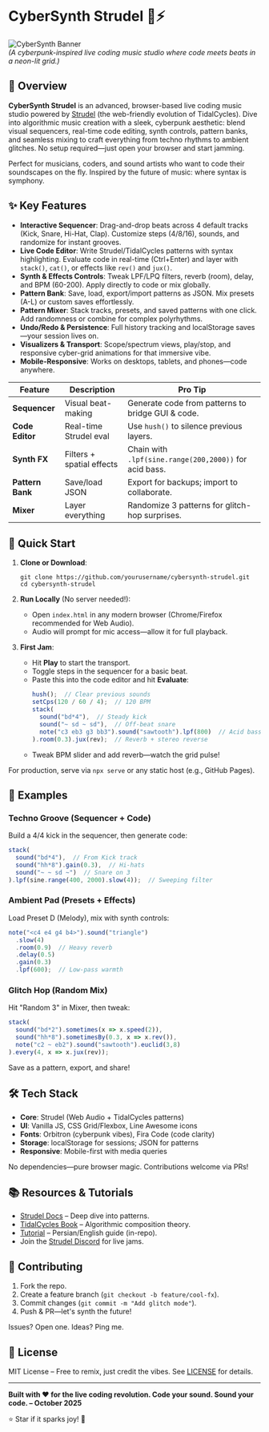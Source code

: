 # CyberSynth Strudel 🎹⚡

![CyberSynth Banner](https://via.placeholder.com/1200x300/00ffff/000000?text=CyberSynth+Strudel+-+Advanced+Live+Coding+Music+Studio)  
*(A cyberpunk-inspired live coding music studio where code meets beats in a neon-lit grid.)*

## 🚀 Overview

**CyberSynth Strudel** is an advanced, browser-based live coding music studio powered by [Strudel](https://strudel.cc/) (the web-friendly evolution of TidalCycles). Dive into algorithmic music creation with a sleek, cyberpunk aesthetic: blend visual sequencers, real-time code editing, synth controls, pattern banks, and seamless mixing to craft everything from techno rhythms to ambient glitches. No setup required—just open your browser and start jamming.

Perfect for musicians, coders, and sound artists who want to code their soundscapes on the fly. Inspired by the future of music: where syntax is symphony.

## ✨ Key Features

- **Interactive Sequencer**: Drag-and-drop beats across 4 default tracks (Kick, Snare, Hi-Hat, Clap). Customize steps (4/8/16), sounds, and randomize for instant grooves.
- **Live Code Editor**: Write Strudel/TidalCycles patterns with syntax highlighting. Evaluate code in real-time (Ctrl+Enter) and layer with `stack()`, `cat()`, or effects like `rev()` and `jux()`.
- **Synth & Effects Controls**: Tweak LPF/LPQ filters, reverb (room), delay, and BPM (60-200). Apply directly to code or mix globally.
- **Pattern Bank**: Save, load, export/import patterns as JSON. Mix presets (A-L) or custom saves effortlessly.
- **Pattern Mixer**: Stack tracks, presets, and saved patterns with one click. Add randomness or combine for complex polyrhythms.
- **Undo/Redo & Persistence**: Full history tracking and localStorage saves—your session lives on.
- **Visualizers & Transport**: Scope/spectrum views, play/stop, and responsive cyber-grid animations for that immersive vibe.
- **Mobile-Responsive**: Works on desktops, tablets, and phones—code anywhere.

| Feature | Description | Pro Tip |
|---------|-------------|---------|
| **Sequencer** | Visual beat-making | Generate code from patterns to bridge GUI & code. |
| **Code Editor** | Real-time Strudel eval | Use `hush()` to silence previous layers. |
| **Synth FX** | Filters + spatial effects | Chain with `.lpf(sine.range(200,2000))` for acid bass. |
| **Pattern Bank** | Save/load JSON | Export for backups; import to collaborate. |
| **Mixer** | Layer everything | Randomize 3 patterns for glitch-hop surprises. |

## 🎼 Quick Start

1. **Clone or Download**: 
   ```
   git clone https://github.com/yourusername/cybersynth-strudel.git
   cd cybersynth-strudel
   ```

2. **Run Locally** (No server needed!):
   - Open `index.html` in any modern browser (Chrome/Firefox recommended for Web Audio).
   - Audio will prompt for mic access—allow it for full playback.

3. **First Jam**:
   - Hit **Play** to start the transport.
   - Toggle steps in the sequencer for a basic beat.
   - Paste this into the code editor and hit **Evaluate**:
     ```javascript
     hush();  // Clear previous sounds
     setCps(120 / 60 / 4);  // 120 BPM
     stack(
       sound("bd*4"),  // Steady kick
       sound("~ sd ~ sd"),  // Off-beat snare
       note("c3 eb3 g3 bb3").sound("sawtooth").lpf(800)  // Acid bassline
     ).room(0.3).jux(rev);  // Reverb + stereo reverse
     ```
   - Tweak BPM slider and add reverb—watch the grid pulse!

For production, serve via `npx serve` or any static host (e.g., GitHub Pages).

## 📖 Examples

### Techno Groove (Sequencer + Code)
Build a 4/4 kick in the sequencer, then generate code:
```javascript
stack(
  sound("bd*4"),  // From Kick track
  sound("hh*8").gain(0.3),  // Hi-hats
  sound("~ ~ sd ~")  // Snare on 3
).lpf(sine.range(400, 2000).slow(4));  // Sweeping filter
```

### Ambient Pad (Presets + Effects)
Load Preset D (Melody), mix with synth controls:
```javascript
note("<c4 e4 g4 b4>").sound("triangle")
  .slow(4)
  .room(0.9)  // Heavy reverb
  .delay(0.5)
  .gain(0.3)
  .lpf(600);  // Low-pass warmth
```

### Glitch Hop (Random Mix)
Hit "Random 3" in Mixer, then tweak:
```javascript
stack(
  sound("bd*2").sometimes(x => x.speed(2)),
  sound("hh*8").sometimesBy(0.3, x => x.rev()),
  note("c2 ~ eb2").sound("sawtooth").euclid(3,8)
).every(4, x => x.jux(rev));
```

Save as a pattern, export, and share!

## 🛠️ Tech Stack

- **Core**: Strudel (Web Audio + TidalCycles patterns)
- **UI**: Vanilla JS, CSS Grid/Flexbox, Line Awesome icons
- **Fonts**: Orbitron (cyberpunk vibes), Fira Code (code clarity)
- **Storage**: localStorage for sessions; JSON for patterns
- **Responsive**: Mobile-first with media queries

No dependencies—pure browser magic. Contributions welcome via PRs!

## 📚 Resources & Tutorials

- [Strudel Docs](https://strudel.cc/learn/) – Deep dive into patterns.
- [TidalCycles Book](https://tidalcycles.org/docs/) – Algorithmic composition theory.
- [Tutorial](tutorial.html) – Persian/English guide (in-repo).
- Join the [Strudel Discord](https://discord.gg/strudel) for live jams.

## 🤝 Contributing

1. Fork the repo.
2. Create a feature branch (`git checkout -b feature/cool-fx`).
3. Commit changes (`git commit -m "Add glitch mode"`).
4. Push & PR—let's synth the future!

Issues? Open one. Ideas? Ping me.

## 📄 License

MIT License – Free to remix, just credit the vibes. See [LICENSE](LICENSE) for details.

---

**Built with ❤️ for the live coding revolution. Code your sound. Sound your code. – October 2025**  

⭐ Star if it sparks joy! 🚀
